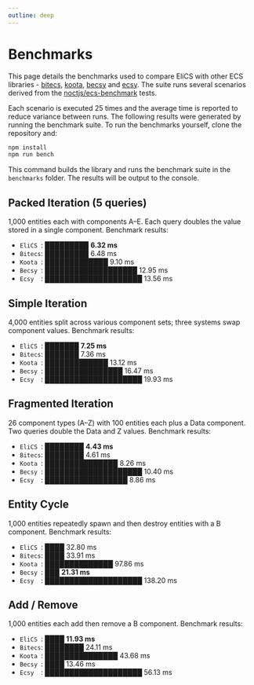```yaml
---
outline: deep
---
```


# Benchmarks

This page details the benchmarks used to compare EliCS with other ECS
libraries - [bitecs](https://github.com/NateTheGreatt/bitECS), [koota](https://github.com/pmndrs/koota), [becsy](https://lastolivegames.github.io/becsy/) and [ecsy](https://ecsyjs.github.io/ecsy/). The suite runs several scenarios derived from the [noctjs/ecs-benchmark](https://github.com/noctjs/ecs-benchmark) tests.

Each scenario is executed 25 times and the average time is reported to reduce
variance between runs. The following results were generated by running the
benchmark suite. To run the benchmarks yourself, clone the repository and:

```bash
npm install
npm run bench
```

This command builds the library and runs the benchmark suite in the
`benchmarks` folder. The results will be output to the console.

<!-- benchmark-start -->

## Packed Iteration (5 queries)

1,000 entities each with components A–E. Each query doubles the value stored in a single component. Benchmark results:

- `EliCS `: █████████ **6.32 ms**
- `Bitecs`: █████████ 6.48 ms
- `Koota `: █████████████ 9.10 ms
- `Becsy `: ███████████████████ 12.95 ms
- `Ecsy  `: ████████████████████ 13.56 ms

## Simple Iteration

4,000 entities split across various component sets; three systems swap component values. Benchmark results:

- `EliCS `: ███████ **7.25 ms**
- `Bitecs`: ███████ 7.36 ms
- `Koota `: █████████████ 13.12 ms
- `Becsy `: ████████████████ 16.47 ms
- `Ecsy  `: ████████████████████ 19.93 ms

## Fragmented Iteration

26 component types (A–Z) with 100 entities each plus a Data component. Two queries double the Data and Z values. Benchmark results:

- `EliCS `: ████████ **4.43 ms**
- `Bitecs`: ████████ 4.61 ms
- `Koota `: ███████████████ 8.26 ms
- `Becsy `: ████████████████████ 10.40 ms
- `Ecsy  `: █████████████████ 8.86 ms

## Entity Cycle

1,000 entities repeatedly spawn and then destroy entities with a B component. Benchmark results:

- `EliCS `: ████ 32.80 ms
- `Bitecs`: ████ 33.91 ms
- `Koota `: ██████████████ 97.86 ms
- `Becsy `: ███ **21.31 ms**
- `Ecsy  `: ████████████████████ 138.20 ms

## Add / Remove

1,000 entities each add then remove a B component. Benchmark results:

- `EliCS `: ████ **11.93 ms**
- `Bitecs`: ████████ 24.11 ms
- `Koota `: ███████████████ 43.68 ms
- `Becsy `: ████ 13.46 ms
- `Ecsy  `: ████████████████████ 56.13 ms
<!-- benchmark-end -->
